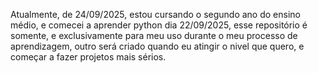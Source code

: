 Atualmente, de 24/09/2025, estou cursando o segundo ano do ensino médio, e comecei a aprender python dia 22/09/2025, esse repositório é somente, e exclusivamente para meu uso durante o meu processo de aprendizagem, outro será criado quando eu atingir o nivel que quero, e começar a fazer projetos mais sérios.

